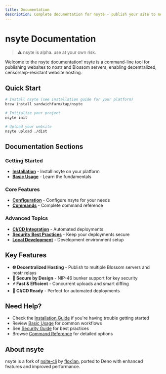 ```yaml
---
title: Documentation
description: Complete documentation for nsyte - publish your site to nostr and blossom servers
---
```


# nsyte Documentation

> ⚠️ nsyte is alpha. use at your own risk.

Welcome to the nsyte documentation! nsyte is a command-line tool for publishing websites to nostr
and Blossom servers, enabling decentralized, censorship-resistant website hosting.

## Quick Start

```bash
# Install nsyte (see installation guide for your platform)
brew install sandwichfarm/tap/nsyte

# Initialize your project
nsyte init

# Upload your website
nsyte upload ./dist
```

## Documentation Sections

### Getting Started

- [**Installation**](installation.md) - Install nsyte on your platform
- [**Basic Usage**](usage/index.md) - Learn the fundamentals

### Core Features

- [**Configuration**](usage/configuration.md) - Configure nsyte for your needs
- [**Commands**](usage/commands/upload.md) - Complete command reference

### Advanced Topics

- [**CI/CD Integration**](guides/ci-cd.md) - Automated deployments
- [**Security Best Practices**](guides/security.md) - Keep your deployments secure
- [**Local Development**](guides/local-setup.md) - Development environment setup

## Key Features

- **🌐 Decentralized Hosting** - Publish to multiple Blossom servers and nostr relays
- **🔐 Secure by Design** - NIP-46 bunker support for key security
- **⚡ Fast & Efficient** - Concurrent uploads and smart diffing
- **🚀 CI/CD Ready** - Perfect for automated deployments

## Need Help?

- Check the [Installation Guide](installation.md) if you're having trouble getting started
- Review [Basic Usage](usage/index.md) for common workflows
- See [Security Guide](guides/security.md) for best practices
- Browse [Command Reference](usage/commands/upload.md) for detailed options

## About nsyte

nsyte is a fork of [nsite-cli](https://github.com/flox1an/nsite-cli) by
[flox1an](https://github.com/flox1an), ported to Deno with enhanced features and improved
performance.
 
